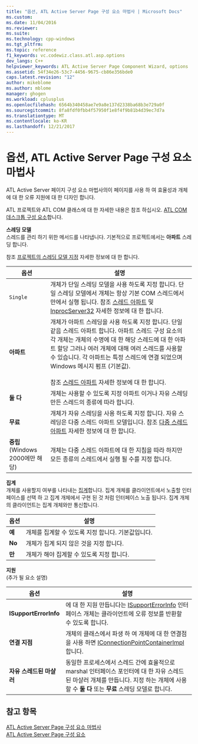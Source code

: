```yaml
---
title: "옵션, ATL Active Server Page 구성 요소 마법사 | Microsoft Docs"
ms.custom: 
ms.date: 11/04/2016
ms.reviewer: 
ms.suite: 
ms.technology: cpp-windows
ms.tgt_pltfrm: 
ms.topic: reference
f1_keywords: vc.codewiz.class.atl.asp.options
dev_langs: C++
helpviewer_keywords: ATL Active Server Page Component Wizard, options
ms.assetid: 54f34e26-53c7-4456-9675-cb86e356bde0
caps.latest.revision: "12"
author: mikeblome
ms.author: mblome
manager: ghogen
ms.workload: cplusplus
ms.openlocfilehash: 6564b340458ae7e9a8e137d2338ba68b3e729a0f
ms.sourcegitcommit: 8fa8fdf0fbb4f57950f1e8f4f9b81b4d39ec7d7a
ms.translationtype: MT
ms.contentlocale: ko-KR
ms.lasthandoff: 12/21/2017
---
```

# <a name="options-atl-active-server-page-component-wizard"></a>옵션, ATL Active Server Page 구성 요소 마법사
ATL Active Server 페이지 구성 요소 마법사의이 페이지를 사용 하 여 효율성과 개체에 대 한 오류 지원에 대 한 디자인 합니다.  
  
 ATL 프로젝트와 ATL COM 클래스에 대 한 자세한 내용은 참조 하십시오. [ATL COM 데스크톱 구성 요소](../../atl/atl-com-desktop-components.md)합니다.  
  
 **스레딩 모델**  
 스레드를 관리 하기 위한 메서드를 나타냅니다. 기본적으로 프로젝트에서는 **아파트** 스레딩 합니다.  
  
 참조 [프로젝트의 스레딩 모델 지정](../../atl/specifying-the-threading-model-for-a-project-atl.md) 자세한 정보에 대 한 합니다.  
  
|옵션|설명|  
|------------|-----------------|  
|`Single`|개체가 단일 스레딩 모델을 사용 하도록 지정 합니다. 단일 스레딩 모델에서 개체는 항상 기본 COM 스레드에서만에서 실행 됩니다. 참조 [스레드 아파트](http://msdn.microsoft.com/library/windows/desktop/ms680112) 및 [InprocServer32](http://msdn.microsoft.com/library/windows/desktop/ms682390) 자세한 정보에 대 한 합니다.|  
|**아파트**|개체가 아파트 스레딩을 사용 하도록 지정 합니다. 단일 같음 스레드 아파트 합니다. 아파트 스레드 구성 요소의 각 개체는 개체의 수명에 대 한 해당 스레드에 대 한 아파트 할당 그러나 여러 개체에 대해 여러 스레드를 사용할 수 있습니다. 각 아파트는 특정 스레드에 연결 되었으며 Windows 메시지 펌프 (기본값).<br /><br /> 참조 [스레드 아파트](http://msdn.microsoft.com/library/windows/desktop/ms680112) 자세한 정보에 대 한 합니다.|  
|**둘 다**|개체는 사용할 수 있도록 지정 아파트 이거나 자유 스레딩 만든 스레드의 종류에 따라 합니다.|  
|**무료**|개체가 자유 스레딩을 사용 하도록 지정 합니다. 자유 스레딩은 다중 스레드 아파트 모델입니다. 참조 [다중 스레드 아파트](http://msdn.microsoft.com/library/windows/desktop/ms693421) 자세한 정보에 대 한 합니다.|  
|**중립** (Windows 2000에만 해당)|개체는 다중 스레드 아파트에 대 한 지침을 따라 하지만 모든 종류의 스레드에서 실행 될 수를 지정 합니다.|  
  
 **집계**  
 개체를 사용할지 여부를 나타내는 [집계](http://msdn.microsoft.com/library/windows/desktop/ms686558)합니다. 집계 개체를 클라이언트에서 노출할 인터페이스를 선택 하 고 집계 개체에서 구현 된 것 처럼 인터페이스 노출 됩니다. 집계 개체의 클라이언트는 집계 개체와만 통신합니다.  
  
|옵션|설명|  
|------------|-----------------|  
|**예**|개체를 집계할 수 있도록 지정 합니다. 기본값입니다.|  
|**No**|개체가 집계 되지 않은 것을 지정 합니다.|  
|**만**|개체가 해야 집계할 수 있도록 지정 합니다.|  
  
 **지원**  
 (추가 될 요소 설명)  
  
|옵션|설명|  
|------------|-----------------|  
|**ISupportErrorInfo**|에 대 한 지원 만듭니다는 [ISupportErrorInfo](../../atl/reference/isupporterrorinfoimpl-class.md) 인터페이스 개체는 클라이언트에 오류 정보를 반환할 수 있도록 합니다.|  
|**연결 지점**|개체의 클래스에서 파생 하 여 개체에 대 한 연결점을 사용 하면 [IConnectionPointContainerImpl](../../atl/reference/iconnectionpointcontainerimpl-class.md)합니다.|  
|**자유 스레드된 마샬러**|동일한 프로세스에서 스레드 간에 효율적으로 marshal 인터페이스 포인터에 대 한 자유 스레드된 마샬러 개체를 만듭니다. 지정 하는 개체에 사용할 수 **둘 다** 또는 **무료** 스레딩 모델로 합니다.|  
  
## <a name="see-also"></a>참고 항목  
 [ATL Active Server Page 구성 요소 마법사](../../atl/reference/atl-active-server-page-component-wizard.md)   
 [ATL Active Server Page 구성 요소](../../atl/reference/adding-an-atl-active-server-page-component.md)

